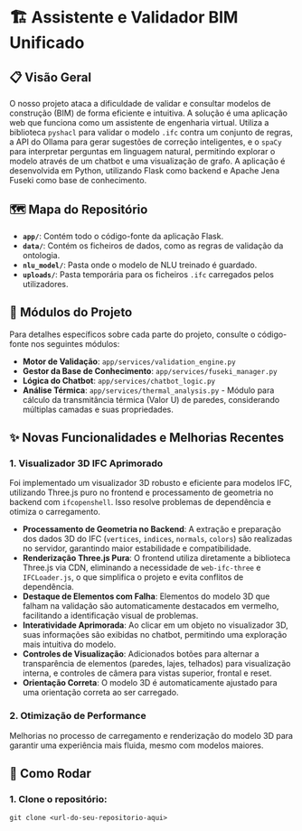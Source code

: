 # 🏗️ Assistente e Validador BIM Unificado

## 📋 Visão Geral

O nosso projeto ataca a dificuldade de validar e consultar modelos de construção (BIM) de forma eficiente e intuitiva. A solução é uma aplicação web que funciona como um assistente de engenharia virtual. Utiliza a biblioteca `pyshacl` para validar o modelo `.ifc` contra um conjunto de regras, a API do Ollama para gerar sugestões de correção inteligentes, e o `spaCy` para interpretar perguntas em linguagem natural, permitindo explorar o modelo através de um chatbot e uma visualização de grafo. A aplicação é desenvolvida em Python, utilizando Flask como backend e Apache Jena Fuseki como base de conhecimento.

## 🗺️ Mapa do Repositório

*   **`app/`**: Contém todo o código-fonte da aplicação Flask.
*   **`data/`**: Contém os ficheiros de dados, como as regras de validação da ontologia.
*   **`nlu_model/`**: Pasta onde o modelo de NLU treinado é guardado.
*   **`uploads/`**: Pasta temporária para os ficheiros `.ifc` carregados pelos utilizadores.

## 🧩 Módulos do Projeto

Para detalhes específicos sobre cada parte do projeto, consulte o código-fonte nos seguintes módulos:

*   **Motor de Validação**: `app/services/validation_engine.py`
*   **Gestor da Base de Conhecimento**: `app/services/fuseki_manager.py`
*   **Lógica do Chatbot**: `app/services/chatbot_logic.py`
*   **Análise Térmica**: `app/services/thermal_analysis.py` - Módulo para cálculo da transmitância térmica (Valor U) de paredes, considerando múltiplas camadas e suas propriedades.

## ✨ Novas Funcionalidades e Melhorias Recentes

### 1. **Visualizador 3D IFC Aprimorado**

Foi implementado um visualizador 3D robusto e eficiente para modelos IFC, utilizando Three.js puro no frontend e processamento de geometria no backend com `ifcopenshell`. Isso resolve problemas de dependência e otimiza o carregamento.

*   **Processamento de Geometria no Backend**: A extração e preparação dos dados 3D do IFC (`vertices`, `indices`, `normals`, `colors`) são realizadas no servidor, garantindo maior estabilidade e compatibilidade.
*   **Renderização Three.js Pura**: O frontend utiliza diretamente a biblioteca Three.js via CDN, eliminando a necessidade de `web-ifc-three` e `IFCLoader.js`, o que simplifica o projeto e evita conflitos de dependência.
*   **Destaque de Elementos com Falha**: Elementos do modelo 3D que falham na validação são automaticamente destacados em vermelho, facilitando a identificação visual de problemas.
*   **Interatividade Aprimorada**: Ao clicar em um objeto no visualizador 3D, suas informações são exibidas no chatbot, permitindo uma exploração mais intuitiva do modelo.
*   **Controles de Visualização**: Adicionados botões para alternar a transparência de elementos (paredes, lajes, telhados) para visualização interna, e controles de câmera para vistas superior, frontal e reset.
*   **Orientação Correta**: O modelo 3D é automaticamente ajustado para uma orientação correta ao ser carregado.

### 2. **Otimização de Performance**

Melhorias no processo de carregamento e renderização do modelo 3D para garantir uma experiência mais fluida, mesmo com modelos maiores.

## 🚀 Como Rodar

### 1. Clone o repositório:

```shell
git clone <url-do-seu-repositorio-aqui>
